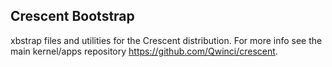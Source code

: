 ## Crescent Bootstrap

xbstrap files and utilities for the Crescent distribution. For more info see the main kernel/apps repository https://github.com/Qwinci/crescent.
